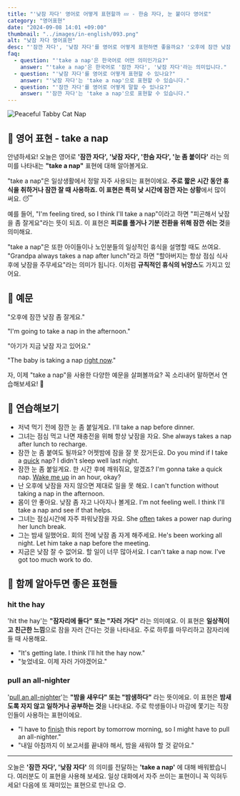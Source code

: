 ```yaml
---
title: "'낮잠 자다' 영어로 어떻게 표현할까 💤 - 한숨 자다, 눈 붙이다 영어로"
category: "영어표현"
date: "2024-09-08 14:01 +09:00"
thumbnail: "../images/in-english/093.png"
alt: "낮잠 자다 영어표현"
desc: "'잠깐 자다', '낮잠 자다'를 영어로 어떻게 표현하면 좋을까요? '오후에 잠깐 낮잠 좀 잘게요', '아기가 지금 낮잠 자고 있어요' 등을 영어로 표현하는 법을 배워봅시다. 'take a nap' 표현을 중심으로 다양한 예문을 통해서 연습하고 본인의 표현으로 만들어 보세요. 일상 생활에서 자주 사용되는 이 표현을 익혀 피로 해소와 기분 전환을 위한 상황에서 활용해 보세요."
faq:
  - question: "'take a nap'은 한국어로 어떤 의미인가요?"
    answer: "'take a nap'은 한국어로 '잠깐 자다', '낮잠 자다'라는 의미입니다."
  - question: "'낮잠 자다'를 영어로 어떻게 표현할 수 있나요?"
    answer: "'낮잠 자다'는 'take a nap'으로 표현할 수 있습니다."
  - question: "'잠깐 자다'를 영어로 어떻게 말할 수 있나요?"
    answer: "'잠깐 자다'는 'take a nap'으로 표현할 수 있습니다."
---
```


![Peaceful Tabby Cat Nap](../images/in-english/093-1.avif)

## 🌟 영어 표현 - take a nap

안녕하세요! 오늘은 영어로 **'잠깐 자다', '낮잠 자다', '한숨 자다', '눈 좀 붙이다'** 라는 의미를 나타내는 **"take a nap"** 표현에 대해 알아볼게요.

"take a nap"은 일상생활에서 정말 자주 사용되는 표현이에요. **주로 짧은 시간 동안 휴식을 취하거나 잠깐 잘 때 사용하죠. 이 표현은 특히 낮 시간에 잠깐 자는 상황**에서 많이 써요. 😴

예를 들어, "I'm feeling tired, so I think I'll take a nap"이라고 하면 "피곤해서 낮잠을 좀 잘게요"라는 뜻이 되죠. 이 표현은 **피로를 풀거나 기분 전환을 위해 잠깐 쉬는 것**을 의미해요.

"take a nap"은 또한 아이들이나 노인분들의 일상적인 휴식을 설명할 때도 쓰여요. "Grandpa always takes a nap after lunch"라고 하면 "할아버지는 항상 점심 식사 후에 낮잠을 주무세요"라는 의미가 됩니다. 이처럼 **규칙적인 휴식의 뉘앙스**도 가지고 있어요.

## 📖 예문

"오후에 잠깐 낮잠 좀 잘게요."

"I'm going to take a nap in the afternoon."

"아기가 지금 낮잠 자고 있어요."

"The baby is taking a nap [right now](/blog/in-english/525.right-now/)."

자, 이제 "take a nap"을 사용한 다양한 예문을 살펴볼까요? 꼭 소리내어 말하면서 연습해보세요! 🚀

## 💬 연습해보기

<ul data-interactive-list>
  <li data-interactive-item>
    <span data-toggler>저녁 먹기 전에 잠깐 눈 좀 붙일게요.</span>
    <span data-answer>I'll take a nap before dinner.</span>
  </li>
  <li data-interactive-item>
    <span data-toggler>그녀는 점심 먹고 나면 재충전을 위해 항상 낮잠을 자요.</span>
    <span data-answer>She always takes a nap after lunch to recharge.</span>
  </li>
  <li data-interactive-item>
    <span data-toggler>잠깐 눈 좀 붙여도 될까요? 어젯밤에 잠을 잘 못 잤거든요.</span>
    <span data-answer>Do you mind if I take a <a href="/blog/in-english/439.quick/">quick</a> nap? I didn't sleep well last night.</span>
  </li>
  <li data-interactive-item>
    <span data-toggler>잠깐 눈 좀 붙일게요. 한 시간 후에 깨워줘요, 알겠죠?</span>
    <span data-answer>I'm gonna take a quick nap. <a href="/blog/in-english/300.wake-up/">Wake me up</a> in an hour, okay?</span>
  </li>
  <li data-interactive-item>
    <span data-toggler>난 오후에 낮잠을 자지 않으면 제대로 일을 못 해요.</span>
    <span data-answer>I can't function without taking a nap in the afternoon.</span>
  </li>
  <li data-interactive-item>
    <span data-toggler>몸이 안 좋아요. 낮잠 좀 자고 나아지나 볼게요.</span>
    <span data-answer>I'm not feeling well. I think I'll take a nap and see if that helps.</span>
  </li>
  <li data-interactive-item>
    <span data-toggler>그녀는 점심시간에 자주 파워낮잠을 자요.</span>
    <span data-answer>She <a href="/blog/in-english/326.often/">often</a> takes a power nap during her lunch break.</span>
  </li>
  <li data-interactive-item>
    <span data-toggler>그는 밤새 일했어요. 회의 전에 낮잠 좀 자게 해주세요.</span>
    <span data-answer>He's been working all night. Let him take a nap before the meeting.</span>
  </li>
  <li data-interactive-item>
    <span data-toggler>지금은 낮잠 잘 수 없어요. 할 일이 너무 많아서요.</span>
    <span data-answer>I can't take a nap now. I've got too much work to do.</span>
  </li>
</ul>

## 🤝 함께 알아두면 좋은 표현들

### hit the hay

'hit the hay'는 **"잠자리에 들다" 또는 "자러 가다"** 라는 의미예요. 이 표현은 **일상적이고 친근한 느낌**으로 잠을 자러 간다는 것을 나타내요. 주로 하루를 마무리하고 잠자리에 들 때 사용해요.

- "It's getting late. I think I'll hit the hay now."
- "늦었네요. 이제 자러 가야겠어요."

### pull an all-nighter

'[pull an all-nighter](/blog/in-english/133.pull-all-nighter/)'는 **"밤을 새우다" 또는 "밤샘하다"** 라는 뜻이에요. 이 표현은 **밤새도록 자지 않고 일하거나 공부하는 것**을 나타내요. 주로 학생들이나 마감에 쫓기는 직장인들이 사용하는 표현이에요.

- "I have to [finish](/blog/in-english/295.finish/) this report by tomorrow morning, so I might have to pull an all-nighter."
- "내일 아침까지 이 보고서를 끝내야 해서, 밤을 새워야 할 것 같아요."

---

오늘은 **'잠깐 자다', '낮잠 자다'** 의 의미를 전달하는 **'take a nap'** 에 대해 배워봤습니다. 여러분도 이 표현을 사용해 보세요. 일상 대화에서 자주 쓰이는 표현이니 꼭 익혀두세요! 다음에 또 재미있는 표현으로 만나요 😊.
